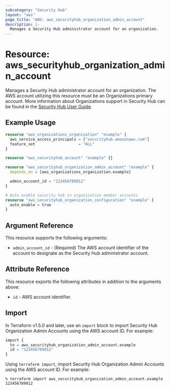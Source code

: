 ```yaml
---
subcategory: "Security Hub"
layout: "aws"
page_title: "AWS: aws_securityhub_organization_admin_account"
description: |-
  Manages a Security Hub administrator account for an organization.
---
```


# Resource: aws_securityhub_organization_admin_account

Manages a Security Hub administrator account for an organization. The AWS account utilizing this resource must be an Organizations primary account. More information about Organizations support in Security Hub can be found in the [Security Hub User Guide](https://docs.aws.amazon.com/securityhub/latest/userguide/designate-orgs-admin-account.html).

## Example Usage

```terraform
resource "aws_organizations_organization" "example" {
  aws_service_access_principals = ["securityhub.amazonaws.com"]
  feature_set                   = "ALL"
}

resource "aws_securityhub_account" "example" {}

resource "aws_securityhub_organization_admin_account" "example" {
  depends_on = [aws_organizations_organization.example]

  admin_account_id = "123456789012"
}

# Auto enable security hub in organization member accounts
resource "aws_securityhub_organization_configuration" "example" {
  auto_enable = true
}
```

## Argument Reference

This resource supports the following arguments:

* `admin_account_id` - (Required) The AWS account identifier of the account to designate as the Security Hub administrator account.

## Attribute Reference

This resource exports the following attributes in addition to the arguments above:

* `id` - AWS account identifier.

## Import

In Terraform v1.5.0 and later, use an `import` block to import Security Hub Organization Admin Accounts using the AWS account ID. For example:

```terraform
import {
  to = aws_securityhub_organization_admin_account.example
  id = "123456789012"
}
```

Using `terraform import`, import Security Hub Organization Admin Accounts using the AWS account ID. For example:

```console
% terraform import aws_securityhub_organization_admin_account.example 123456789012
```
